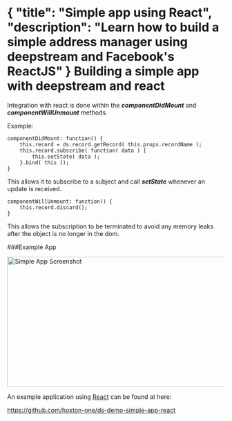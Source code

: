 {
	"title": "Simple app using React",
	"description": "Learn how to build a simple address manager using deepstream and Facebook's ReactJS"
}
Building a simple app with deepstream and react
=====================================================

Integration with react is done within the ***componentDidMount*** and
***componentWillUnmount*** methods.

Example:

	componentDidMount: function() {
		this.record = ds.record.getRecord( this.props.recordName );
		this.record.subscribe( function( data ) {
			this.setState( data );
		}.bind( this ));
	}

This allows it to subscribe to a subject and call ***setState*** whenever an
update is received.

	componentWillUnmount: function() {
		this.record.discard();
	}

This allows the subscription to be terminated to avoid any memory leaks after
the object is no longer in the dom.

###Example App

<div class="img-container">
	<img class="tutorial" width="602" height="302" src="../assets/images/simple-app.png" alt="Simple App Screenshot" />
</div>

An example application using [React](https://facebook.github.io/react/) can be found at here:

<a class="mega" href="https://github.com/hoxton-one/ds-demo-simple-app-react"><i class="fa fa-github"></i>https://github.com/hoxton-one/ds-demo-simple-app-react</a>
